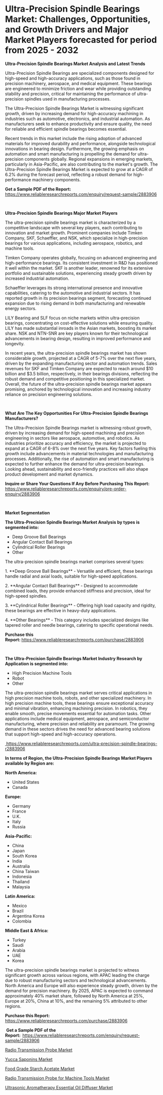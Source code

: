 <p><h1>Ultra-Precision Spindle Bearings Market: Challenges, Opportunities, and Growth Drivers and Major Market Players forecasted for period from 2025 - 2032</h1></p><p><strong>Ultra-Precision Spindle Bearings Market Analysis and Latest Trends</strong></p>
<p><p>Ultra-Precision Spindle Bearings are specialized components designed for high-speed and high-accuracy applications, such as those found in precision machinery, aerospace, and medical equipment. These bearings are engineered to minimize friction and wear while providing outstanding stability and precision, critical for maintaining the performance of ultra-precision spindles used in manufacturing processes. </p><p>The Ultra-Precision Spindle Bearings Market is witnessing significant growth, driven by increasing demand for high-accuracy machining in industries such as automotive, electronics, and industrial automation. As manufacturers seek to enhance productivity and ensure quality, the need for reliable and efficient spindle bearings becomes essential. </p><p>Recent trends in this market include the rising adoption of advanced materials for improved durability and performance, alongside technological innovations in bearing design. Furthermore, the growing emphasis on automation and smart manufacturing is propelling the demand for ultra-precision components globally. Regional expansions in emerging markets, particularly in Asia-Pacific, are also contributing to the market's growth. The Ultra-Precision Spindle Bearings Market is expected to grow at a CAGR of 6.2% during the forecast period, reflecting a robust demand for high-performance machinery components.</p></p>
<p><strong>Get a Sample PDF of the Report:&nbsp;</strong> <a href="https://www.reliableresearchreports.com/enquiry/request-sample/2883906?utm_campaign=8&utm_medium=2&utm_source=Github&utm_content=ia&utm_term=13032025&utm_id=ultra-precision-spindle-bearings">https://www.reliableresearchreports.com/enquiry/request-sample/2883906</a></p>
<p>&nbsp;</p>
<p><strong>Ultra-Precision Spindle Bearings Major Market Players</strong></p>
<p><p>The ultra-precision spindle bearings market is characterized by a competitive landscape with several key players, each contributing to innovation and market growth. Prominent companies include Timken Company, SKF, Schaeffler, and NSK, which specialize in high-precision bearings for various applications, including aerospace, robotics, and machine tools.</p><p>Timken Company operates globally, focusing on advanced engineering and high-performance bearings. Its consistent investment in R&D has positioned it well within the market. SKF is another leader, renowned for its extensive portfolio and sustainable solutions, experiencing steady growth driven by increased industrial automation.</p><p>Schaeffler leverages its strong international presence and innovative capabilities, catering to the automotive and industrial sectors. It has reported growth in its precision bearings segment, forecasting continued expansion due to rising demand in both manufacturing and renewable energy sectors.</p><p>LILY Bearing and SLF focus on niche markets within ultra-precision bearings, concentrating on cost-effective solutions while ensuring quality. LILY has made substantial inroads in the Asian markets, boosting its market share. NSK and NTN-SNR are key players known for their technological advancements in bearing design, resulting in improved performance and longevity.</p><p>In recent years, the ultra-precision spindle bearings market has shown considerable growth, projected at a CAGR of 5-7% over the next five years, driven by the expanding manufacturing sector and automation trends. Sales revenues for SKF and Timken Company are expected to reach around $10 billion and $3.5 billion, respectively, in their bearings divisions, reflecting the robust demand and competitive positioning in this specialized market. Overall, the future of the ultra-precision spindle bearings market appears promising, anchored by technological innovation and increasing industry reliance on precision engineering solutions.</p></p>
<p>&nbsp;</p>
<p><strong>What Are The Key Opportunities For Ultra-Precision Spindle Bearings Manufacturers?</strong></p>
<p><p>The Ultra-Precision Spindle Bearings market is witnessing robust growth, driven by increasing demand for high-speed machining and precision engineering in sectors like aerospace, automotive, and robotics. As industries prioritize accuracy and efficiency, the market is projected to expand at a CAGR of 6-8% over the next five years. Key factors fueling this growth include advancements in material technologies and manufacturing processes. Additionally, the rise of automation and smart manufacturing is expected to further enhance the demand for ultra-precision bearings. Looking ahead, sustainability and eco-friendly practices will also shape product development and market dynamics.</p></p>
<p><strong>Inquire or Share Your Questions If Any Before Purchasing This Report:</strong> <a href="https://www.reliableresearchreports.com/enquiry/pre-order-enquiry/2883906?utm_campaign=8&utm_medium=2&utm_source=Github&utm_content=ia&utm_term=13032025&utm_id=ultra-precision-spindle-bearings">https://www.reliableresearchreports.com/enquiry/pre-order-enquiry/2883906</a></p>
<p>&nbsp;</p>
<p><strong>Market Segmentation</strong></p>
<p><strong>The Ultra-Precision Spindle Bearings Market Analysis by types is segmented into:</strong></p>
<p><ul><li>Deep Groove Ball Bearings</li><li>Angular Contact Ball Bearings</li><li>Cylindrical Roller Bearings</li><li>Other</li></ul></p>
<p><p>The ultra-precision spindle bearings market comprises several types: </p><p>1. **Deep Groove Ball Bearings** - Versatile and efficient, these bearings handle radial and axial loads, suitable for high-speed applications.</p><p>2. **Angular Contact Ball Bearings** - Designed to accommodate combined loads, they provide enhanced stiffness and precision, ideal for high-speed spindles.</p><p>3. **Cylindrical Roller Bearings** - Offering high load capacity and rigidity, these bearings are effective in heavy-duty applications.</p><p>4. **Other Bearings** - This category includes specialized designs like tapered roller and needle bearings, catering to specific operational needs.</p></p>
<p><strong>Purchase this Report:&nbsp;</strong><a href="https://www.reliableresearchreports.com/purchase/2883906?utm_campaign=8&utm_medium=2&utm_source=Github&utm_content=ia&utm_term=13032025&utm_id=ultra-precision-spindle-bearings">https://www.reliableresearchreports.com/purchase/2883906</a></p>
<p>&nbsp;</p>
<p><strong>The Ultra-Precision Spindle Bearings Market Industry Research by Application is segmented into:</strong></p>
<p><ul><li>High Precision Machine Tools</li><li>Robot</li><li>Other</li></ul></p>
<p><p>The ultra-precision spindle bearings market serves critical applications in high precision machine tools, robots, and other specialized machinery. In high precision machine tools, these bearings ensure exceptional accuracy and minimal vibration, enhancing machining precision. In robotics, they enable smooth, precise movements essential for automation tasks. Other applications include medical equipment, aerospace, and semiconductor manufacturing, where precision and reliability are paramount. The growing demand in these sectors drives the need for advanced bearing solutions that support high-speed and high-accuracy operations.</p></p>
<p><a href="https://www.reliableresearchreports.com/ultra-precision-spindle-bearings-r2883906?utm_campaign=8&utm_medium=2&utm_source=Github&utm_content=ia&utm_term=13032025&utm_id=ultra-precision-spindle-bearings">&nbsp;https://www.reliableresearchreports.com/ultra-precision-spindle-bearings-r2883906</a></p>
<p><strong>In terms of Region, the Ultra-Precision Spindle Bearings Market Players available by Region are:</strong></p>
<p>
    <p> <strong> North America: </strong>
        <ul>
            <li>United States</li>
            <li>Canada</li>
        </ul>
        </p> 
    <p> <strong> Europe: </strong>
        <ul>
            <li>Germany</li>
            <li>France</li>
            <li>U.K.</li>
            <li>Italy</li>
            <li>Russia</li>
        </ul>
        </p> 
    <p> <strong> Asia-Pacific: </strong>
        <ul>
            <li>China</li>
            <li>Japan</li>
            <li>South Korea</li>
            <li>India</li>
            <li>Australia</li>
            <li>China Taiwan</li>
            <li>Indonesia</li>
            <li>Thailand</li>
            <li>Malaysia</li>
        </ul>
        </p> 
    <p> <strong> Latin America: </strong>
        <ul>
            <li>Mexico</li>
            <li>Brazil</li>
            <li>Argentina Korea</li>
            <li>Colombia</li>
        </ul>
        </p> 
    <p> <strong> Middle East & Africa: </strong>
        <ul>
            <li>Turkey</li>
            <li>Saudi</li>
            <li>Arabia</li>
            <li>UAE</li>
            <li>Korea</li>
        </ul>
    </p>
    </p>
<p><p>The ultra-precision spindle bearings market is projected to witness significant growth across various regions, with APAC leading the charge due to robust manufacturing sectors and technological advancements. North America and Europe will also experience steady growth, driven by the demand for precision machinery. By 2025, APAC is expected to command approximately 40% market share, followed by North America at 25%, Europe at 20%, China at 10%, and the remaining 5% attributed to other regions.</p></p>
<p><strong>Purchase this Report: </strong><a href="https://www.reliableresearchreports.com/purchase/2883906?utm_campaign=8&utm_medium=2&utm_source=Github&utm_content=ia&utm_term=13032025&utm_id=ultra-precision-spindle-bearings">https://www.reliableresearchreports.com/purchase/2883906</a></p>
<p>&nbsp;<strong>Get a Sample PDF of the Report:&nbsp;&nbsp;</strong><a href="https://www.reliableresearchreports.com/enquiry/request-sample/2883906?utm_campaign=8&utm_medium=2&utm_source=Github&utm_content=ia&utm_term=13032025&utm_id=ultra-precision-spindle-bearings">https://www.reliableresearchreports.com/enquiry/request-sample/2883906</a></p>
<p><strong></strong></p>
<p><p><a href="https://github.com/gakpasulgun/Market-Research-Report-List-1/blob/main/radio-transmission-probe-market.md?utm_campaign=8&utm_medium=2&utm_source=Github&utm_content=ia&utm_term=13032025&utm_id=ultra-precision-spindle-bearings">Radio Transmission Probe Market</a></p><p><a href="https://github.com/marteionun0/Market-Research-Report-List-1/blob/main/yucca-saponins-market.md?utm_campaign=8&utm_medium=2&utm_source=Github&utm_content=ia&utm_term=13032025&utm_id=ultra-precision-spindle-bearings">Yucca Saponins Market</a></p><p><a href="https://github.com/lugnabirue/Market-Research-Report-List-1/blob/main/food-grade-starch-acetate-market.md?utm_campaign=8&utm_medium=2&utm_source=Github&utm_content=ia&utm_term=13032025&utm_id=ultra-precision-spindle-bearings">Food Grade Starch Acetate Market</a></p><p><a href="https://github.com/shpirttangim48/Market-Research-Report-List-1/blob/main/radio-transmission-probe-for-machine-tools-market.md?utm_campaign=8&utm_medium=2&utm_source=Github&utm_content=ia&utm_term=13032025&utm_id=ultra-precision-spindle-bearings">Radio Transmission Probe for Machine Tools Market</a></p><p><a href="https://github.com/braisykhwezi/Market-Research-Report-List-1/blob/main/ultrasonic-aromatherapy-essential-oil-diffuser-market.md?utm_campaign=8&utm_medium=2&utm_source=Github&utm_content=ia&utm_term=13032025&utm_id=ultra-precision-spindle-bearings">Ultrasonic Aromatherapy Essential Oil Diffuser Market</a></p></p>